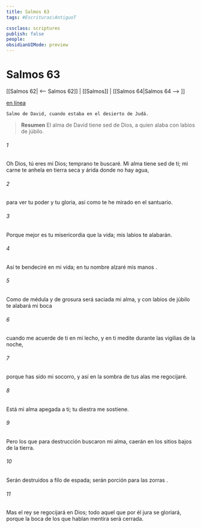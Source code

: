 ```yaml
---
title: Salmos 63
tags: #Escrituras\AntiguoT

cssclass: scriptures
publish: false
people:
obsidianUIMode: preview
---
```


# Salmos 63
[[Salmos 62| <-- Salmos 62]] | [[Salmos]] | [[Salmos 64|Salmos 64 --> ]]

[en línea](https://churchofjesuschrist.org/study/scriptures/ot/ps/63?lang=spa)

```
Salmo de David, cuando estaba en el desierto de Judá.
```

> __Resumen__
El alma de David tiene sed de Dios, a quien alaba con labios de júbilo.

###### 1 
Oh Dios, tú eres mi Dios; 
temprano
 te buscaré.
Mi alma 
tiene
 sed de ti; mi carne te anhela
en tierra seca y árida donde no hay agua,

###### 2 
para ver tu poder y tu gloria,
así como te he mirado en el santuario.

###### 3 
Porque mejor es tu misericordia que la vida;
mis labios te alabarán.

###### 4 
Así te bendeciré en mi vida;
en tu nombre alzaré mis 
manos
.

###### 5 
Como de médula y de grosura será saciada mi alma,
y con labios de júbilo te alabará mi boca

###### 6 
cuando me acuerde de ti en mi lecho,
y
 en ti 
medite
 durante las vigilias de la noche,

###### 7 
porque has sido mi socorro,
y 
así
 en la sombra de tus alas me regocijaré.

###### 8 
Está mi alma apegada a ti;
tu diestra me sostiene.

###### 9 
Pero los que para destrucción buscaron mi alma,
caerán en los sitios bajos de la tierra.

###### 10 
Serán destruidos a filo de espada;
serán porción para las 
zorras
.

###### 11 
Mas el rey se regocijará en Dios;
todo aquel que por él jura se gloriará,
porque la boca de los que hablan mentira será cerrada.

